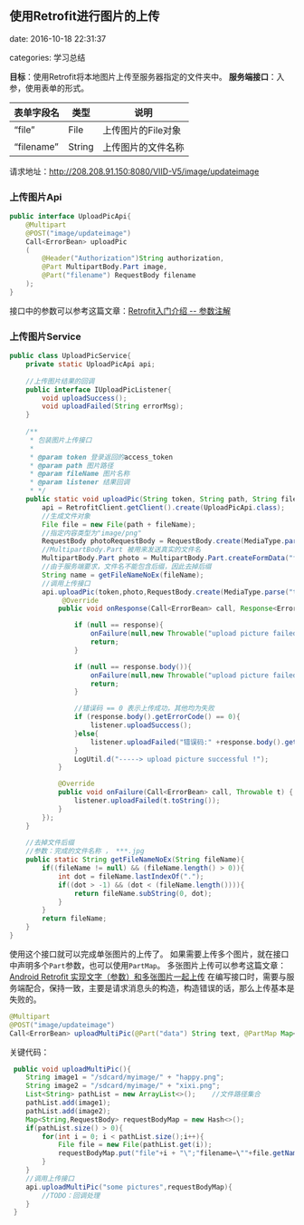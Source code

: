 
## 使用Retrofit进行图片的上传 ##
date: 2016-10-18 22:31:37

categories: 学习总结

**目标**：使用Retrofit将本地图片上传至服务器指定的文件夹中。
**服务端接口**：入参，使用表单的形式。
<!--more-->

表单字段名|类型|说明
-----|-----|------
“file”|File|上传图片的File对象
“filename”|String|上传图片的文件名称

请求地址：http://208.208.91.150:8080/VIID-V5/image/updateimage

### 上传图片Api
```java
public interface UploadPicApi{
	@Multipart
    @POST("image/updateimage")
    Call<ErrorBean> uploadPic
    (
    	@Header("Authorization")String authorization,
        @Part MultipartBody.Part image,
        @Part("filename") RequestBody filename
    );
}
```
接口中的参数可以参考这篇文章：[Retrofit入门介绍 -- 参数注解][2]

### 上传图片Service
```java
public class UploadPicService{
	private static UploadPicApi api;
    
    //上传图片结果的回调
    public interface IUploadPicListener{
    	void uploadSuccess();
        void uploadFailed(String errorMsg);
    }
    
    /**
     * 包装图片上传接口
     * 
     * @param token 登录返回的access_token
     * @param path 图片路径
     * @param fileName 图片名称
     * @param listener 结果回调
     * */
    public static void uploadPic(String token, String path, String fileName, final IUploadPicListener listener){
    	api = RetrofitClient.getClient().create(UploadPicApi.class);
        //生成文件对象
        File file = new File(path + fileName);
        //指定内容类型为"image/png"
        RequestBody photoRequestBody = RequestBody.create(MediaType.parse("image/png"), file);
        //MultipartBody.Part 被用来发送真实的文件名
        MultipartBody.Part photo = MultipartBody.Part.createFormData("file", fileName, photoRequestBody);
        //由于服务端要求，文件名不能包含后缀，因此去掉后缀
        String name = getFileNameNoEx(fileName);
       	//调用上传接口
        api.uploadPic(token,photo,RequestBody.create(MediaType.parse("text"),name)).enqueue(new Callback<ErrorBean>(){
        	 @Override
            public void onResponse(Call<ErrorBean> call, Response<ErrorBean> response) {

                if (null == response){
                    onFailure(null,new Throwable("upload picture failed:响应为空"));
                    return;
                }

                if (null == response.body()){
                    onFailure(null,new Throwable("upload picture failed:响应消息体为空"));
                    return;
                }

                //错误码 == 0 表示上传成功，其他均为失败
                if (response.body().getErrorCode() == 0){
                    listener.uploadSuccess();
                }else{
                    listener.uploadFailed("错误码:" +response.body().getErrorCode() + "\n错误描述:"+response.body().getErrorMsg());
                }
                LogUtil.d("-----> upload picture successful !");
            }

            @Override
            public void onFailure(Call<ErrorBean> call, Throwable t) {
                listener.uploadFailed(t.toString());
            }
        });
    }
    
    //去掉文件后缀
    //参数：完成的文件名称 ， ***.jpg
    public static String getFileNameNoEx(String fileName){
    	if((fileName != null) && (fileName.length() > 0)){
        	int dot = fileName.lastIndexOf(".");
            if((dot > -1) && (dot < (fileName.length()))){
            	return fileName.subString(0, dot);
            }
        }
        return fileName;
    }
}
```

使用这个接口就可以完成单张图片的上传了。
如果需要上传多个图片，就在接口中声明多个`Part`参数，也可以使用`PartMap`。
多张图片上传可以参考这篇文章：[Android Retrofit 实现文字（参数）和多张图片一起上传][1]
在编写接口时，需要与服务端配合，保持一致，主要是请求消息头的构造，构造错误的话，那么上传基本是失败的。
```java
@Multipart
@POST("image/updateimage")
Call<ErrorBean> uploadMultiPic(@Part("data") String text, @PartMap Map<String,RequestBody> params);
```
关键代码：
```java	
 public void uploadMultiPic(){
	String image1 = "/sdcard/myimage/" + "happy.png";
	String image2 = "/sdcard/myimage/" + "xixi.png";
	List<String> pathList = new ArrayList<>();    //文件路径集合
	pathList.add(image1);
	pathList.add(image2);
	Map<String,RequestBody> requestBodyMap = new Hash<>();
	if(pathList.size() > 0){
		for(int i = 0; i < pathList.size();i++){
			File file = new File(pathList.get(i));
			requestBodyMap.put("file"+i + "\";"filename=\""+file.getName(),RequestBody.create(MediaType.parse("image/png"),file);
		}
	}
	//调用上传接口
	api.uploadMultiPic("some pictures",requestBodyMap){
    	//TODO：回调处理
	}
 }
 
 
```


  [1]: http://chuansong.me/n/557773851468
  [2]: http://www.forecheng.com/2016/09/30/Retrofit%E5%85%A5%E9%97%A8%E4%BB%8B%E7%BB%8D-1/
